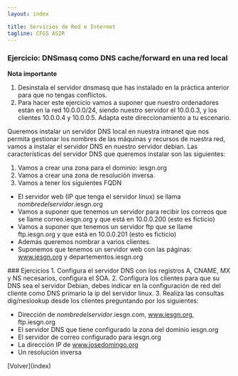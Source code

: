 ```yaml
---
layout: index

title: Servicios de Red e Internet
tagline: CFGS ASIR
---
```


### Ejercicio: DNSmasq como DNS cache/forward en una red local

<div class='nota' markdown='1'>

**Nota importante**

1) Desinstala el servidor dnsmasq que has instalado en la práctica anterior para que no tengas conflictos.
2) Para hacer este ejercicio vamos a suponer que nuestro ordenadores están en la red 10.0.0.0/24, siendo nuestro servidor el 10.0.0.3, y los clientes 10.0.0.4 y 10.0.0.5. Adapta este direccionamiento a tu escenario.

</div>

Queremos instalar un servidor DNS local en nuestra intranet que nos permita gestionar los nombres de las máquinas y recursos de nuestra red, vamos a instalar el servidor DNS en nuestro servidor debian. Las características del servidor DNS que queremos instalar son las siguientes:

1) Vamos a crear una zona para el dominio: iesgn.org
2) Vamos a crear una zona de resolución inversa.
3) Vamos a tener los siguientes FQDN

* El servidor web (IP que tenga el servidor linux) se llama *nombredelservidor*.iesgn.org
* Vamos a suponer que tenemos un servidor para recibir los correos que se llame correo.iesgn.org y que está en 10.0.0.200 (esto es ficticio)
* Vamos a suponer que tenemos un servidor ftp que se llame ftp.iesgn.org y que está en 10.0.0.201 (esto es ficticio)
* Además queremos nombrar a varios clientes.
* Suponemos que tenemos un servidor web con las páginas: www.iesgn.org y departementos.iesgn.org

<div class='ejercicios' markdown='1'>
### Ejercicios 
1. Configura el servidor DNS con los registros A, CNAME, MX y NS necesarios, configura el SOA. 
2. Configura los clientes para que su DNS sea el servidor Debian, debes indicar en la configuración de red del cliente como DNS primario la ip del servidor linux.
3. Realiza las consultas dig/neslookup desde los clientes preguntando por los siguientes:

* Dirección de *nombredelservidor*.iesgn.com, www.iesgn.org, ftp.iesgn.org
* El servidor DNS que tiene configurado la zona del dominio iesgn.org
* El servidor de correo configurado para iesgn.org
* La dirección IP de www.josedomingo.org
* Un resolución inversa

</div>
[Volver](index)

